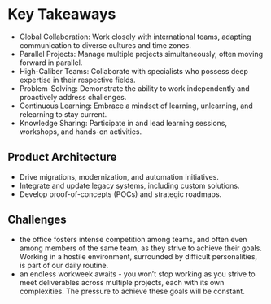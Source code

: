 # Key Takeaways
- Global Collaboration: Work closely with international teams, adapting communication to diverse cultures and time zones.
- Parallel Projects: Manage multiple projects simultaneously, often moving forward in parallel.
- High-Caliber Teams: Collaborate with specialists who possess deep expertise in their respective fields.
- Problem-Solving: Demonstrate the ability to work independently and proactively address challenges.
- Continuous Learning: Embrace a mindset of learning, unlearning, and relearning to stay current.
- Knowledge Sharing: Participate in and lead learning sessions, workshops, and hands-on activities.

## Product Architecture
- Drive migrations, modernization, and automation initiatives.
- Integrate and update legacy systems, including custom solutions.
- Develop proof-of-concepts (POCs) and strategic roadmaps.

## Challenges
- the office fosters intense competition among teams, and often even among members of the same team, as they strive to achieve their goals. Working in a hostile environment, surrounded by difficult personalities, is part of our daily routine.
- an endless workweek awaits - you won’t stop working as you strive to meet deliverables across multiple projects, each with its own complexities. The pressure to achieve these goals will be constant.
